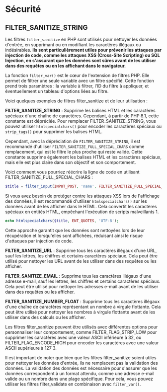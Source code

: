 # Sécurité

## FILTER_SANITIZE_STRING

Les filtres ```filter_sanitize``` en PHP sont utilisés pour nettoyer les données d'entrée, en supprimant ou en modifiant les caractères illégaux ou indésirables. **Ils sont particulièrement utiles pour prévenir les attaques par injection de code, comme les attaques XSS (Cross-Site Scripting) ou SQL Injection, en s'assurant que les données sont sûres avant de les utiliser dans des requêtes ou en les affichant dans le navigateur.**

La fonction ```filter_var()``` est le cœur de l'extension de filtres PHP. Elle permet de filtrer une seule variable avec un filtre spécifié. Cette fonction prend trois paramètres : la variable à filtrer, l'ID du filtre à appliquer, et éventuellement un tableau d'options liées au filtre.

Voici quelques exemples de filtres filter_sanitize et de leur utilisation :

**FILTER_SANITIZE_STRING** : Supprime les balises HTML et les caractères spéciaux d'une chaîne de caractères. Cependant, à partir de PHP 8.1, cette constante est dépréciée. Pour remplacer FILTER_SANITIZE_STRING, vous pouvez utiliser ```htmlspecialchars()``` pour encoder les caractères spéciaux ou ```strip_tags()``` pour supprimer les balises HTML.

Cependant, avec la dépréciation de ```FILTER_SANITIZE_STRING```, il est recommandé d'utiliser ```FILTER_SANITIZE_FULL_SPECIAL_CHARS``` comme remplacement, qui est le filtre le plus proche qui reste valide. Cette constante supprime également les balises HTML et les caractères spéciaux, mais elle est plus claire dans son objectif et son comportement.

Voici comment vous pourriez réécrire la ligne de code en utilisant FILTER_SANITIZE_FULL_SPECIAL_CHARS :

```php
$title = filter_input(INPUT_POST, 'name', FILTER_SANITIZE_FULL_SPECIAL_CHARS);
```
Si vous avez besoin de protéger contre les attaques XSS lors de l'affichage des données, il est recommandé d'utiliser ```htmlspecialchars()``` sur les données avant de les afficher dans le HTML. Cela convertit les caractères spéciaux en entités HTML, empêchant l'exécution de scripts malveillants 1.

```php
echo htmlspecialchars($title, ENT_QUOTES, 'UTF-8');
```
Cette approche garantit que les données sont nettoyées lors de leur récupération et lorsqu'elles sont affichées, réduisant ainsi le risque d'attaques par injection de code.

**FILTER_SANITIZE_URL** : Supprime tous les caractères illégaux d'une URL, sauf les lettres, les chiffres et certains caractères spéciaux. Cela peut être utilisé pour nettoyer les URL avant de les utiliser dans des requêtes ou les afficher.

**FILTER_SANITIZE_EMAIL** : Supprime tous les caractères illégaux d'une adresse e-mail, sauf les lettres, les chiffres et certains caractères spéciaux. Cela peut être utilisé pour nettoyer les adresses e-mail avant de les utiliser dans des requêtes ou les afficher.

**FILTER_SANITIZE_NUMBER_FLOAT** : Supprime tous les caractères illégaux d'une chaîne de caractères représentant un nombre à virgule flottante. Cela peut être utilisé pour nettoyer les nombres à virgule flottante avant de les utiliser dans des calculs ou les afficher.

Les filtres filter_sanitize peuvent être utilisés avec différentes options pour personnaliser leur comportement, comme FILTER_FLAG_STRIP_LOW pour supprimer les caractères avec une valeur ASCII inférieure à 32, ou FILTER_FLAG_ENCODE_HIGH pour encoder les caractères avec une valeur ASCII supérieure à 127 3.

Il est important de noter que bien que les filtres filter_sanitize soient utiles pour nettoyer les données d'entrée, ils ne remplacent pas la validation des données. La validation des données est nécessaire pour s'assurer que les données correspondent à un format attendu, comme une adresse e-mail valide ou un nombre dans une plage spécifique. Pour cela, vous pouvez utiliser les filtres filter_validate en combinaison avec ```filter_var()```.